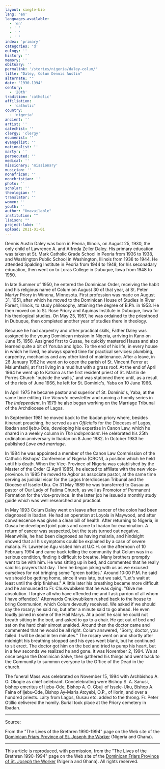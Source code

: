 ```yaml
---
layout: single-bio
lang: 'en'
languages-available:
  - 'en'
  - ' '
  - ' '
  - ' '
index: 'primary'
categories: 'd'
eulogy: ''
history: ''
memory: ''
obituary: ''
permalink: '/stories/nigeria/daley-colum/'
title: "Daley, Colum Dennis Austin"
alternate: ""
date: '1930-1994'
century:
  - '20th'
tradition: 'catholic'
affiliation:
  - 'catholic'
country:
  - 'nigeria'
ancient: ''
artist: ''
catechist: ''
clergy: 'clergy'
ecumenist: ''
evangelist: ''
nationalist: ''
martyr: ''
persecuted: ''
medical: ''
missionary: 'missionary'
musician: ''
nonafrican: ''
nonchristian: ''
photo: ''
scholar: ''
theologian: ''
translator: ''
women: ''
youth: ''
author: "Unavailable"
institution: ""
liaison: ""
project-luke: ''
upload: 2011-01-01
---
```




Dennis Austin Daley was born in Peoria, Illinois, on August 25,
1930, the only child of Lawrence A. and Alfreda Zeller Daley. His primary
education was taken at St. Mark Catholic Grade School in Peoria from 1936 to 1938,
and Washington Public School in Washington, Illinois from 1938 to 1944. He
attended Spalding Institute in Peoria from 1944 to 1948, for his seconadary
education, then went on to Loras College in Dubuque, Iowa from 1948 to 1950.

In late Summer of 1950, he entered the Dominican Order, receiving the habit
and his religious name of Colum on August 30 of that year, at St. Peter Martyr
Priory in Winona, Minnesota. First profession was made on August 31, 1951,
after which he moved to the Dominican House of Studies in River Forest,
Illinois, to study philosophy, attaining the degree of B.Ph. in 1953. He then
moved on to St. Rose Priory and Aquinas Institute in Dubuque, Iowa for his
theological studies. On May 25, 1957, he was ordained to the priesthood in
Dubuque, then completed another year of studies there in theology.

Because he had carpentry and other practical skills, Father Daley was
assigned to the young Dominican mission in Nigeria, arriving in Kano on June
15, 1958. Assigned first to Gusau, he quickly mastered Hausa and also learned
quite a bit of Yoruba and Igbo. To the end of his life, in every house in
which he lived, he always spared time for practical services: plumbing,
carpentry, mechanics and any other kind of maintenance. After a leave, in 26 January 1962 he
went on  to open the parish of St. Vincent Ferrer at
Malumfashi, at first living in a mud hut with a grass roof. At the end of
April 1964 he went up to Katsina as the first resident priest of St. Martin de
Porres Church "outside the walls," and was stationed there until, as a result
of the riots of June 1966, he left for St. Dominic's, Yaba on 10 June 1966.

In April 1975 he became pastor and superior of St. Dominic's, Yaba, at the
same time editing *The Vicarate* newsletter and running a homily series
in *The Independent*. In 1979 he also began working on the Marriage
Tribunal of the Archdiocese of Lagos.

In September 1981 he moved back to the Ibadan priory where, besides
itinerant preaching, he served as an *Officialis* for the Dioceses of
Lagos, Ibadan and Ijebu-Ode, developing his expertise in Canon Law, which he
shared in a weekly column in *The Independent*. He celebrated his 25th
ordination anniversary in Ibadan on 8 June 1982. In October 1983 he published
*Love and marriage*.

In 1984 he was appointed a member of the Canon Law Commission of the
Catholic Bishops' Conference of Nigeria (CBCN), a position which he held until
his death. When the Vice-Province of Nigeria was established by the Master of
the Order (2 April 1985), he elected to affiliate with the new vice-province.
In 1985 he moved to Agbor as associate pastor, at the same time serving as
judicial vicar for the Lagos Interdiocesan Tribunal and the Diocese of
Issele-Uku. On 31 May 1989 he was transferred to Gusau as pastor of Our Lady
of Fatima Church, as well as Promotor of Permanent Formation for the
vice-province. In the latter job he issued a monthly study guide which was
well researched and practical.

In May 1993 Colum Daley went on leave after cancer of the colon had been
diagnosed in Ibadan. He had an operation at Loyola in Maywood, and after
convalescence was given a clean bill of health. After returning to Nigeria, in
Gusau he developed joint pains and came to Ibadan for examination. A return of
cancer was suspected, but the tests turned out negative. Meanwhile, he had
been diagnosed as having malaria, and hindsight showed that all his symptoms
could be explained by a case of severe malaria. Fr. Lawrence Agu visited him
at U.C.H. on the afternoon of 10 February 1994 and came back telling the
community that Colum was in a serious condition, finding it difficult to
breathe. Many brothers promptly went to be with him. He was sitting up in bed,
and commented that he really said his prayers that day. Then he began joking
with us as we excused ourselves for not bringing some "green bottles." Around
10:00 P.M. he said we should be getting home, since it was late, but we said,
"Let's wait at least until the drip finishes." A little later his breathing
became more difficult and he announced to Fr. Chukwubikem that he was dying.
"Give me absolution. I forgive all who have offended me and I ask pardon of
all whom I have offended." Afterwards Chukwubikem rushed back to the house to
bring Communion, which Colum devoutly received. We asked if we should say the
rosary; he said no, but after a minute said to go ahead. He even loudly joined
in some of the Hail Marys. At a point he said he could not breath sitting in
the bed, and asked to go to a chair. He got out of bed and sat on the hard
chair almost unaided. Around then the doctor came and commented that he would
be all right. Colum answered, "Sorry, doctor, you failed. I will be dead in
ten minutes." The rosary went on and shortly after midnight his breathing
stopped and his eyes went blank, but he continued to sit erect. The doctor got
him on the bed and tried to pump his heart, but in a few seconds we realized he
and gone.  It was November 2, 1994. We at once began the Dominican Salve, then gathered his
things and went back to the Community to summon everyone to the Office of the
Dead in the church.

The funeral Mass was celebrated on November 15, 1994 with Archbishop A. O. Okogie as
chief celebrant. Concelebrating were Bishop S. A. Sanusi, bishop emeritus of
Ijebu-Ode, Bishop A. O. Gbuji of Issele-Uku, Bishop A. Faina of Ijebu-Ode,
Bishop Ay-Maria Atoyebi, O.P., of Ilorin, and over a hundred priests. Laity
from Lagos, Gusau etc. added to the throng. Fr. Peter Otillio delivered the
homily. Burial took place at the Priory cemetery in Ibadan.

---

Source:

From the "The Lives of the Brethren 1990-1994" page on the Web site of the [Dominican Friars Province of St. Joseph the Worker](http://www.domcentral.org) (Nigeria and Ghana).

---

This article is reproduced, with permission, from the "The Lives of the Brethren 1990-1994" page on the Web site of the [Dominican Friars Province of St. Joseph the Worker](http://www.domcentral.org) (Nigeria and Ghana). All rights reserved.
